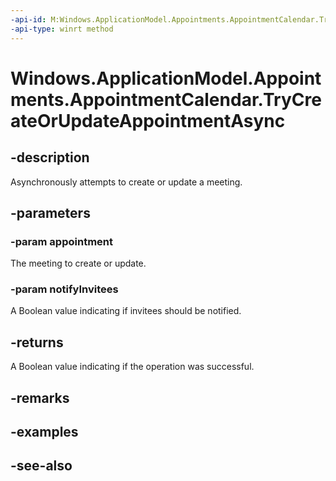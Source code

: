 ----api-id: M:Windows.ApplicationModel.Appointments.AppointmentCalendar.TryCreateOrUpdateAppointmentAsync(Windows.ApplicationModel.Appointments.Appointment,System.Boolean)
-api-type: winrt method
---<!-- Method syntaxpublic Windows.Foundation.IAsyncOperation<bool> TryCreateOrUpdateAppointmentAsync(Windows.ApplicationModel.Appointments.Appointment appointment, System.Boolean notifyInvitees)--># Windows.ApplicationModel.Appointments.AppointmentCalendar.TryCreateOrUpdateAppointmentAsync## -descriptionAsynchronously attempts to create or update a meeting.## -parameters### -param appointmentThe meeting to create or update.### -param notifyInviteesA Boolean value indicating if invitees should be notified.## -returnsA Boolean value indicating if the operation was successful.## -remarks## -examples## -see-also